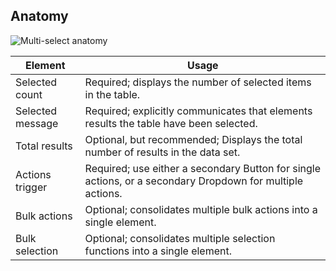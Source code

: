 ## Anatomy

![Multi-select anatomy](/assets/patterns/multi-selection/selection-anatomy.png)

| Element | Usage | 
|---------|-------|
| Selected count | Required; displays the number of selected items in the table. |
| Selected message | Required; explicitly communicates that elements results the table have been selected. |
| Total results  | Optional, but recommended; Displays the total number of results in the data set. |
| Actions trigger | Required; use either a secondary Button for single actions, or a secondary Dropdown for multiple actions. |
| Bulk actions | Optional; consolidates multiple bulk actions into a single element. |
| Bulk selection | Optional; consolidates multiple selection functions into a single element. |


